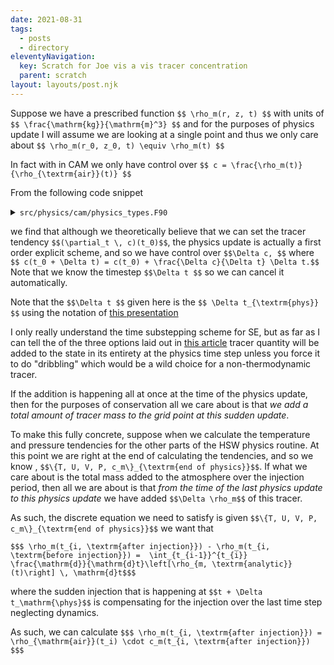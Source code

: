 ```yaml
---
date: 2021-08-31
tags:
  - posts
  - directory
eleventyNavigation:
  key: Scratch for Joe vis a vis tracer concentration
  parent: scratch
layout: layouts/post.njk
---
```


Suppose we have a prescribed function `$$ \rho_m(r, z, t) $$` with units of `$$ \frac{\mathrm{kg}}{\mathrm{m}^3} $$` and for the purposes
of physics update I will assume we are looking at a single point and thus we only care about
`$$ \rho_m(r_0, z_0, t) \equiv \rho_m(t) $$`

In fact with in CAM we only have control over `$$ c = \frac{\rho_m(t)}{\rho_{\textrm{air}}(t)} $$`

From the following code snippet 

<details>
<summary><code>src/physics/cam/physics_types.F90</code></summary>
  
  
```
  ! Update constituents, all schemes use time split q: no tendency kept
    call cnst_get_ind('CLDICE', ixcldice, abort=.false.)
    call cnst_get_ind('CLDLIQ', ixcldliq, abort=.false.)
    ! Check for number concentration of cloud liquid and cloud ice (if not present
    ! the indices will be set to -1)
    call cnst_get_ind('NUMICE', ixnumice, abort=.false.)
    call cnst_get_ind('NUMLIQ', ixnumliq, abort=.false.)
    call cnst_get_ind('NUMRAI', ixnumrain, abort=.false.)
    call cnst_get_ind('NUMSNO', ixnumsnow, abort=.false.)

    do m = 1, pcnst
       if(ptend%lq(m)) then 
          do k = ptend%top_level, ptend%bot_level
             state%q(:ncol,k,m) = state%q(:ncol,k,m) + ptend%q(:ncol,k,m) * dt 
          end do

          ! now test for mixing ratios which are too small
          ! don't call qneg3 for number concentration variables
          if (m /= ixnumice  .and.  m /= ixnumliq .and. &
              m /= ixnumrain .and.  m /= ixnumsnow ) then 
             call qneg3(trim(ptend%name), state%lchnk, ncol, state%psetcols, pver, m, m, qmin(m:m), state%q(:,1:pver,m:m))
          else 
             do k = ptend%top_level, ptend%bot_level
                ! checks for number concentration
                state%q(:ncol,k,m) = max(1.e-12_r8,state%q(:ncol,k,m))
                state%q(:ncol,k,m) = min(1.e10_r8,state%q(:ncol,k,m))
             end do
          end if

       end if

    end do

    !------------------------------------------------------------------------
    ! This is a temporary fix for the large H, H2 in WACCM-X
    ! Well, it was supposed to be temporary, but it has been here
    ! for a while now.
    !------------------------------------------------------------------------
    if ( waccmx_is('ionosphere') .or. waccmx_is('neutral') ) then 
       call cnst_get_ind('H', ixh) 
       do k = ptend%top_level, ptend%bot_level
          state%q(:ncol,k,ixh) = min(state%q(:ncol,k,ixh), 0.01_r8)
       end do

       call cnst_get_ind('H2', ixh2)
       do k = ptend%top_level, ptend%bot_level
          state%q(:ncol,k,ixh2) = min(state%q(:ncol,k,ixh2), 6.e-5_r8)
       end do
    endif
```
  
</details>


we find that although we theoretically believe that we can set the
tracer tendency `$$(\partial_t \, c)(t_0)$$`, the physics update is 
actually a first order explicit scheme, and so we have control over 
`$$\Delta c, $$` where `$$ c(t_0 + \Delta t) = c(t_0) + \frac{\Delta c}{\Delta t} \Delta t.$$`
Note that we know the timestep `$$\Delta t $$` so we can cancel it automatically.

Note that the `$$\Delta t $$` given here is the `$$ \Delta t_{\textrm{phys}} $$` using the notation
of [this presentation](https://www.cesm.ucar.edu/events/tutorials/2018/files/Lecture2-lauritzen.pdf)

I only really understand the time substepping scheme for SE, but as far as I can tell the of
the three options laid out in [this article](https://www.osti.gov/servlets/purl/1706688)
tracer quantity will be added to the state in its entirety at the physics time step
unless you force it to do "dribbling" which would be a wild choice
for a non-thermodynamic tracer. 

If the addition is happening all at once at the time of the physics update, then for
the purposes of conservation all we care about is that _we add a total amount of tracer mass to
the grid point at this sudden update_.

To make this fully concrete, suppose when we calculate the temperature and 
pressure tendencies for the other parts of the HSW physics routine. At this point we are
right at the end of calculating the tendencies, and so we know ,
`$$\{T, U, V, P, c_m\}_{\textrm{end of physics}}$$`.
If what we care about is the total mass added to the atmosphere over the injection period,
then all we are about is that _from the time of the last physics update to this physics update_
we have added `$$\Delta \rho_m$$` of this tracer. 

As such, the discrete equation we need to satisfy is
given `$$\{T, U, V, P, c_m\}_{\textrm{end of physics}}$$` we want that 

`$$$ \rho_m(t_{i, \textrm{after injection}}) - \rho_m(t_{i, \textrm{before injection}}) =  \int_{t_{i-1}}^{t_{i}} \frac{\mathrm{d}}{\mathrm{d}t}\left[\rho_{m, \textrm{analytic}}(t)\right] \, \mathrm{d}t$$$`

where the sudden injection that is happening at `$$t + \Delta t_\mathrm{\phys}$$` is compensating for 
the injection over the last time step neglecting dynamics.

As such, we can calculate 
`$$$ \rho_m(t_{i, \textrm{after injection}}) = \rho_{\mathrm{air}}(t_i) \cdot c_m(t_{i, \textrm{after injection}}) $$$`



<!-- As such the main issue that we face is that `$$ \rho_{\mathrm{air}}$$` may be time varying,
which makes calculation of `$$ c = \frac{\rho_i}{\rho_{\mathrm{air}}}.$$`

However, we are using a first-order scheme. The continuous identity that
we want our discretized system to satisfy is 

`$$$ \rho_{\mathrm{air}}(t_{i+1}) c_i(t_{i+1}) - \rho_{\mathrm{air}}(t_{i}) c_i(t_{i}) = \rho_i(t_{i+1}) - \rho_i(t_i)$$$`
where `$$t_{i+1} = t_i + \Delta t_{\mathrm{phys}} $$`

We know the righthand side analytically. 
At a given physics update we know `$$\rho_i(t)$$`, `$$\rho_{\mathrm{air}}(t_i).$$`

If we add a variable to the physics routine we can keep track of `$$\rho_{i-1} $$` which would make the lefthand

 -->
